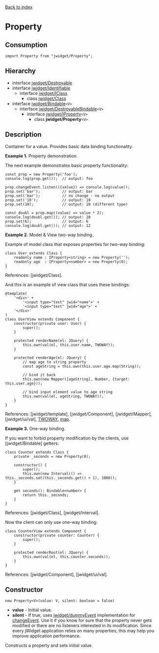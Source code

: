 [Back to index](../README.md)

# Property



## Consumption

	import Property from "jwidget/Property";

## Hierarchy

* interface [jwidget/Destroyable](Destroyable.md)
* interface [jwidget/Identifiable](Identifiable.md)
	* interface [jwidget/IClass](IClass.md)
		* class [jwidget/Class](Class.md)
* interface [jwidget/Bindable](Bindable.md)`<V>`
	* interface [jwidget/DestroyableBindable](DestroyableBindable.md)`<V>`
		* interface [jwidget/IProperty](IProperty.md)`<V>`
			* class **jwidget/Property**`<V>`

## Description

Container for a value. Provides basic data binding functionality.

**Example 1.** Property demonstration.

The next example demonstrates basic property functionality:

	const prop = new Property('foo');
	console.log(prop.get());  // output: foo

	prop.changeEvent.listen(({value}) => console.log(value));
	prop.set('bar');          // output: bar
	prop.set('bar');          // no change - no output
	prop.set('10');           // output: 10
	prop.set(10);             // output: 10 (different type)

	const doubl = prop.map((value) => value * 2);
	console.log(doubl.get()); // output: 20
	prop.set(6);              // output: 6
	console.log(doubl.get()); // output: 12

**Example 2.** Model & View two-way binding.

Example of model class that exposes properties for two-way binding:

	class User extends Class {
		readonly name : IProperty<string> = new Property('');
		readonly age  : IProperty<number> = new Property(0);
	}

References: [jwidget/Class].

And this is an example of view class that uses these bindings:

	@template(
		'<div>' +
			'<input type="text" jwid="name">' +
			'<input type="text" jwid="age">' +
		'</div>'
	)
	class UserView extends Component {
		constructor(private user: User) {
			super();
		}

		protected renderName(el: JQuery) {
			this.own(val(el, this.user.name, TWOWAY));
		}

		protected renderAge(el: JQuery) {
			// map age to string property
			const ageString = this.own(this.user.age.map(String));

			// bind it back
			this.own(new Mapper([ageString], Number, {target: this.user.age}));

			// bind input element value to age string
			this.own(val(el, ageString, TWOWAY));
		}
	}

References: [jwidget/template], [jwidget/Component], [jwidget/Mapper], [jwidget/ui/val], [TWOWAY](index.md#Binding), [map](#map).

**Example 3.** One-way binding.

If you want to forbid property modification by the clients, use [jwidget/Bindable] getters:

	class Counter extends Class {
		private _seconds = new Property(0);

		constructor() {
			super();
			this.own(new Interval(() => this._seconds.set(this._seconds.get() + 1), 1000));
		}

		get seconds(): Bindable<number> {
			return this._seconds;
		}
	}

References: [jwidget/Class], [jwidget/Interval].

Now the client can only use one-way binding:

	class CounterView extends Component {
		constructor(private counter: Counter) {
			super();
		}

		protected renderRoot(el: JQuery) {
			this.own(val(el, this.counter.seconds));
		}
	}

References: [jwidget/Component], [jwidget/ui/val].

## Constructor

	new Property<V>(value: V, silent: boolean = false)

* **value** - Initial value.
* **silent** - If true, uses [jwidget/dummyEvent](dummyEvent.md) implementation for [changeEvent](Watchable.md#changeevent). Use it if you know for sure that the property never gets modified or there are no listeners interested in its modification. Since every jWidget application relies on many properties, this may help you improve application performance.

Constructs a property and sets initial value.
